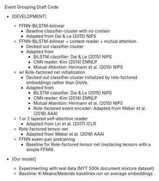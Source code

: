 Event Grouping Draft Code


* \[DEVELOPMENT\] 
  * FFNN-BiLSTM-bilinear
    * Baseline classifier-cluster with no context
    * Adapted from Dai & Le (2015) NIPS
  * FFNN-BiLSTM-bilinear + context reader + mutual attention
    * Decked out classifier-cluster
    * Adapted from 
      * BiLSTM classifier: Dai & Le (2015) NIPS
      * CNN reader: Kim (2014) EMNLP
      * Mutual Attention: Hermann et al. (2015) NIPS
  * w/ Role-factored net initialization
    * Decked out classifier-cluster initialized by role-factored embeddings rather than GloVe.
    * Adapted from 
      * BiLSTM classifier: Dai & Le (2015) NIPS
      * CNN reader: Kim (2014) EMNLP
      * Mutual Attention: Hermann et al. (2015) NIPS
      * Role-factored event encoder: Adapted from Weber et al. (2018) AAAI
  * 1 or 2 layered self-attentive reader
    * Adapted from Lin et al. (2017) ICLR
  * Role-factored tensor net
    * Adapted from Weber et al. (2018) AAAI
  * FFNN event-pair pretraining
    * Baseline for Role-factored tensor net (replacing tensors with a simple FFNN).

* \[Our model\]
  * Experimenting with real data (NYT 500k document mixture dataset)
  * Baseline: K-Means/Medoids baselines run on average embeddings
